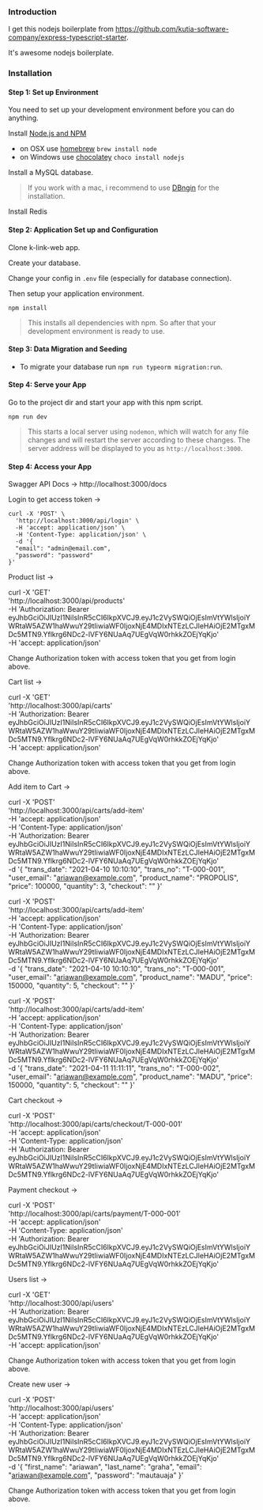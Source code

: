 ### Introduction

I get this nodejs boilerplate from https://github.com/kutia-software-company/express-typescript-starter. 

It's awesome nodejs boilerplate. 


### Installation

#### Step 1: Set up Environment

You need to set up your development environment before you can do anything.

Install [Node.js and NPM](https://nodejs.org/en/download/)

- on OSX use [homebrew](http://brew.sh) `brew install node`
- on Windows use [chocolatey](https://chocolatey.org/) `choco install nodejs`

Install a MySQL database.

> If you work with a mac, i recommend to use [DBngin](https://dbngin.com) for the installation.

Install Redis

#### Step 2: Application Set up and Configuration
Clone k-link-web app.

Create your database.

Change your config in `.env` file (especially for database connection).

Then setup your application environment.

```console
npm install
```

> This installs all dependencies with npm. So after that your development environment is ready to use.

#### Step 3: Data Migration and Seeding

- To migrate your database run `npm run typeorm migration:run`.

#### Step 4: Serve your App

Go to the project dir and start your app with this npm script.

```console
npm run dev
```

> This starts a local server using `nodemon`, which will watch for any file changes and will restart the server according to these changes.
> The server address will be displayed to you as `http://localhost:3000`.

#### Step 4: Access your App
Swagger API Docs -> http://localhost:3000/docs

Login to get access token -> 

```console
curl -X 'POST' \
  'http://localhost:3000/api/login' \
  -H 'accept: application/json' \
  -H 'Content-Type: application/json' \
  -d '{
  "email": "admin@email.com",
  "password": "password"
}'
```

Product list ->

curl -X 'GET' \
  'http://localhost:3000/api/products' \
  -H 'Authorization: Bearer eyJhbGciOiJIUzI1NiIsInR5cCI6IkpXVCJ9.eyJ1c2VySWQiOjEsImVtYWlsIjoiYWRtaW5AZW1haWwuY29tIiwiaWF0IjoxNjE4MDIxNTEzLCJleHAiOjE2MTgxMDc5MTN9.Yflkrg6NDc2-lVFY6NUaAq7UEgVqW0rhkkZOEjYqKjo' \
  -H 'accept: application/json'

  Change Authorization token with access token that you get from login above.


Cart list ->

curl -X 'GET' \
  'http://localhost:3000/api/carts' \
  -H 'Authorization: Bearer eyJhbGciOiJIUzI1NiIsInR5cCI6IkpXVCJ9.eyJ1c2VySWQiOjEsImVtYWlsIjoiYWRtaW5AZW1haWwuY29tIiwiaWF0IjoxNjE4MDIxNTEzLCJleHAiOjE2MTgxMDc5MTN9.Yflkrg6NDc2-lVFY6NUaAq7UEgVqW0rhkkZOEjYqKjo' \
  -H 'accept: application/json'

  Change Authorization token with access token that you get from login above.


Add item to Cart ->

curl -X 'POST' \
  'http://localhost:3000/api/carts/add-item' \
  -H 'accept: application/json' \
  -H 'Content-Type: application/json' \
  -H 'Authorization: Bearer eyJhbGciOiJIUzI1NiIsInR5cCI6IkpXVCJ9.eyJ1c2VySWQiOjEsImVtYWlsIjoiYWRtaW5AZW1haWwuY29tIiwiaWF0IjoxNjE4MDIxNTEzLCJleHAiOjE2MTgxMDc5MTN9.Yflkrg6NDc2-lVFY6NUaAq7UEgVqW0rhkkZOEjYqKjo' \
  -d '{
  "trans_date": "2021-04-10 10:10:10",
  "trans_no": "T-000-001",
  "user_email": "ariawan@example.com",
  "product_name": "PROPOLIS",
  "price": 100000,
  "quantity": 3,
  "checkout": ""
}'

curl -X 'POST' \
  'http://localhost:3000/api/carts/add-item' \
  -H 'accept: application/json' \
  -H 'Content-Type: application/json' \
  -H 'Authorization: Bearer eyJhbGciOiJIUzI1NiIsInR5cCI6IkpXVCJ9.eyJ1c2VySWQiOjEsImVtYWlsIjoiYWRtaW5AZW1haWwuY29tIiwiaWF0IjoxNjE4MDIxNTEzLCJleHAiOjE2MTgxMDc5MTN9.Yflkrg6NDc2-lVFY6NUaAq7UEgVqW0rhkkZOEjYqKjo' \
  -d '{
  "trans_date": "2021-04-10 10:10:10",
  "trans_no": "T-000-001",
  "user_email": "ariawan@example.com",
  "product_name": "MADU",
  "price": 150000,
  "quantity": 5,
  "checkout": ""
}'

curl -X 'POST' \
  'http://localhost:3000/api/carts/add-item' \
  -H 'accept: application/json' \
  -H 'Content-Type: application/json' \
  -H 'Authorization: Bearer eyJhbGciOiJIUzI1NiIsInR5cCI6IkpXVCJ9.eyJ1c2VySWQiOjEsImVtYWlsIjoiYWRtaW5AZW1haWwuY29tIiwiaWF0IjoxNjE4MDIxNTEzLCJleHAiOjE2MTgxMDc5MTN9.Yflkrg6NDc2-lVFY6NUaAq7UEgVqW0rhkkZOEjYqKjo' \
  -d '{
  "trans_date": "2021-04-11 11:11:11",
  "trans_no": "T-000-002",
  "user_email": "ariawan@example.com",
  "product_name": "MADU",
  "price": 150000,
  "quantity": 5,
  "checkout": ""
}'


Cart checkout ->

curl -X 'POST' \
  'http://localhost:3000/api/carts/checkout/T-000-001' \
  -H 'accept: application/json' \
  -H 'Content-Type: application/json' \
  -H 'Authorization: Bearer eyJhbGciOiJIUzI1NiIsInR5cCI6IkpXVCJ9.eyJ1c2VySWQiOjEsImVtYWlsIjoiYWRtaW5AZW1haWwuY29tIiwiaWF0IjoxNjE4MDIxNTEzLCJleHAiOjE2MTgxMDc5MTN9.Yflkrg6NDc2-lVFY6NUaAq7UEgVqW0rhkkZOEjYqKjo'


Payment checkout ->

curl -X 'POST' \
  'http://localhost:3000/api/carts/payment/T-000-001' \
  -H 'accept: application/json' \
  -H 'Content-Type: application/json' \
  -H 'Authorization: Bearer eyJhbGciOiJIUzI1NiIsInR5cCI6IkpXVCJ9.eyJ1c2VySWQiOjEsImVtYWlsIjoiYWRtaW5AZW1haWwuY29tIiwiaWF0IjoxNjE4MDIxNTEzLCJleHAiOjE2MTgxMDc5MTN9.Yflkrg6NDc2-lVFY6NUaAq7UEgVqW0rhkkZOEjYqKjo'


Users list -> 

curl -X 'GET' \
  'http://localhost:3000/api/users' \
  -H 'Authorization: Bearer eyJhbGciOiJIUzI1NiIsInR5cCI6IkpXVCJ9.eyJ1c2VySWQiOjEsImVtYWlsIjoiYWRtaW5AZW1haWwuY29tIiwiaWF0IjoxNjE4MDIxNTEzLCJleHAiOjE2MTgxMDc5MTN9.Yflkrg6NDc2-lVFY6NUaAq7UEgVqW0rhkkZOEjYqKjo' \
  -H 'accept: application/json'

  Change Authorization token with access token that you get from login above.

Create new user ->

curl -X 'POST' \
  'http://localhost:3000/api/users' \
  -H 'accept: application/json' \
  -H 'Content-Type: application/json' \
  -H 'Authorization: Bearer eyJhbGciOiJIUzI1NiIsInR5cCI6IkpXVCJ9.eyJ1c2VySWQiOjEsImVtYWlsIjoiYWRtaW5AZW1haWwuY29tIiwiaWF0IjoxNjE4MDIxNTEzLCJleHAiOjE2MTgxMDc5MTN9.Yflkrg6NDc2-lVFY6NUaAq7UEgVqW0rhkkZOEjYqKjo' \
  -d '{
  "first_name": "ariawan",
  "last_name": "graha",
  "email": "ariawan@example.com",
  "password": "mautauaja"
}'

 Change Authorization token with access token that you get from login above.
